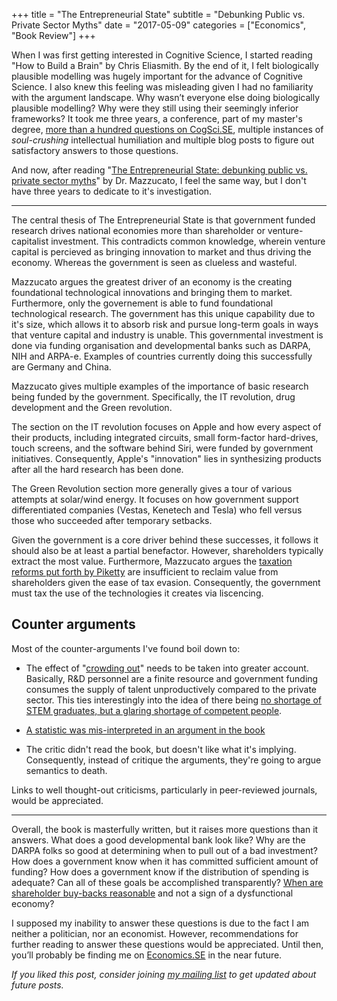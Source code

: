 +++
title = "The Entrepreneurial State"
subtitle = "Debunking Public vs. Private Sector Myths"
date = "2017-05-09"
categories = ["Economics", "Book Review"]
+++

When I was first getting interested in Cognitive Science, I started reading "How to Build a Brain" by Chris Eliasmith. By the end of it, I felt biologically plausible modelling was hugely important for the advance of Cognitive Science. I also knew this feeling was misleading given I had no familiarity with the argument landscape. Why wasn’t everyone else doing biologically plausible modelling? Why were they still using their seemingly inferior frameworks? It took me three years, a conference, part of my master's degree, [more than a hundred questions on CogSci.SE](https://cogsci.stackexchange.com/users/4397/seanny123?tab=questions), multiple instances of *soul-crushing* intellectual humiliation and multiple blog posts to figure out satisfactory answers to those questions.

And now, after reading "[The Entrepreneurial State: debunking public vs. private sector myths](https://marianamazzucato.com/entrepreneurial-state/)" by Dr. Mazzucato, I feel the same way, but I don't have three years to dedicate to it's investigation.

---

The central thesis of The Entrepreneurial State is that government funded research drives national economies more than shareholder or venture-capitalist investment. This contradicts common knowledge, wherein venture capital is percieved as bringing innovation to market and thus driving the economy. Whereas the government is seen as clueless and wasteful.

Mazzucato argues the greatest driver of an economy is the creating foundational technological innovations and bringing them to market. Furthermore, only the governement is able to fund foundational technological research. The government has this unique capability due to it's size, which allows it to absorb risk and pursue long-term goals in ways that venture capital and industry is unable. This governmental investment is done via funding organisation and developmental banks such as DARPA, NIH and ARPA-e. Examples of countries currently doing this successfully are Germany and China.

Mazzucato gives multiple examples of the importance of basic research being funded by the government. Specifically, the IT revolution, drug development and the Green revolution.

The section on the IT revolution focuses on Apple and how every aspect of their products, including integrated circuits, small form-factor hard-drives, touch screens, and the software behind Siri, were funded by government initiatives. Consequently, Apple's "innovation" lies in synthesizing products after all the hard research has been done.

The Green Revolution section more generally gives a tour of various attempts at solar/wind energy. It focuses on how government support differentiated companies (Vestas, Kenetech and Tesla) who fell versus those who succeeded after temporary setbacks.

Given the government is a core driver behind these successes, it follows it should also be at least a partial benefactor. However, shareholders typically extract the most value. Furthermore, Mazzucato argues the [taxation reforms put forth by Piketty](https://www.ted.com/talks/thomas_piketty_new_thoughts_on_capital_in_the_twenty_first_century) are insufficient to reclaim value from shareholders given the ease of tax evasion. Consequently, the government must tax the use of the technologies it creates via liscencing.


## Counter arguments

Most of the counter-arguments I've found boil down to:

- The effect of "[crowding out](https://www.jstor.org/stable/116937?seq=1#page_scan_tab_contents)" needs to be taken into greater account. Basically, R&D personnel are a finite resource and government funding consumes the supply of talent unproductively compared to the private sector. This ties interestingly into the idea of there being [no shortage of STEM graduates, but a glaring shortage of competent people](https://medium.com/i-m-h-o/stem-still-no-shortage-c6f6eed505c1).

- [A statistic was mis-interpreted in an argument in the book](http://pricesandmarkets.org/volume-3-issue-3-winter-2015/mariana-mazzucato-the-entrepreneurial-state/)

- The critic didn't read the book, but doesn't like what it's implying. Consequently, instead of critique the arguments, they're going to argue semantics to death.

Links to well thought-out criticisms, particularly in peer-reviewed journals, would be appreciated.

---

Overall, the book is masterfully written, but it raises more questions than it answers. What does a good developmental bank look like? Why are the DARPA folks so good at determining when to pull out of a bad investment? How does a government know when it has committed sufficient amount of funding? How does a government know if the distribution of spending is adequate? Can all of these goals be accomplished transparently? [When are shareholder buy-backs reasonable](https://economics.stackexchange.com/q/19897/13059) and not a sign of a dysfunctional economy?

I supposed my inability to answer these questions is due to the fact I am neither a politician, nor an economist. However, recommendations for further reading to answer these questions would be appreciated. Until then, you’ll probably be finding me on [Economics.SE](https://economics.stackexchange.com/) in the near future.

*If you liked this post, consider joining* [*my mailing list*](http://eepurl.com/cOiPPD) *to get updated about future posts.*
